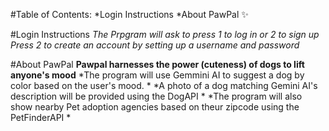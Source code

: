 #Table of Contents:
*Login Instructions
*About PawPal :sparkles:


#Login Instructions
*The Prpgram will ask to press 1 to log in or 2 to sign up*
*Press 2 to create an account by setting up a username and password*

#About PawPal
**Pawpal harnesses the power (cuteness) of dogs to lift anyone's mood**
*The program will use Gemmini AI to suggest a dog by color based on the user's mood. *
*A photo of a dog matching Gemini AI's description will be provided using the DogAPI *
*The program will also show nearby Pet adoption agencies based on theur zipcode using the PetFinderAPI *









